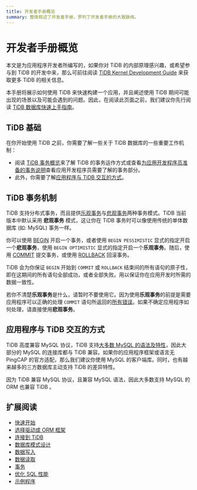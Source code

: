 ```yaml
---
title: 开发者手册概览
summary: 整体叙述了开发者手册，罗列了开发者手册的大致脉络。
---
```


# 开发者手册概览

本文是为应用程序开发者所编写的，如果你对 TiDB 的内部原理感兴趣，或希望参与到 TiDB 的开发中来，那么可前往阅读 [TiDB Kernel Development Guide](https://pingcap.github.io/tidb-dev-guide/) 来获取更多 TiDB 的相关信息。

本手册将展示如何使用 TiDB 来快速构建一个应用，并且阐述使用 TiDB 期间可能出现的场景以及可能会遇到的问题。因此，在阅读此页面之前，我们建议你先行阅读 [TiDB 数据库快速上手指南](/quick-start-with-tidb.md)。

## TiDB 基础

在你开始使用 TiDB 之前，你需要了解一些关于 TiDB 数据库的一些重要工作机制：

- 阅读 [TiDB 事务概览](/transaction-overview.md)来了解 TiDB 的事务运作方式或查看[为应用开发程序员准备的事务说明](/develop/transaction-overview.md)查看应用开发程序员需要了解的事务部分。
- 此外，你需要了解[应用程序与 TiDB 交互的方式](#应用程序与-tidb-交互的方式)。

## TiDB 事务机制

TiDB 支持分布式事务，而且提供[乐观事务](/optimistic-transaction.md)与[悲观事务](/pessimistic-transaction.md)两种事务模式。TiDB 当前版本中默认采用 **悲观事务** 模式，这让你在 TiDB 事务时可以像使用传统的单体数据库 (如: MySQL) 事务一样。

你可以使用 [BEGIN](/sql-statements/sql-statement-begin.md) 开启一个事务，或者使用 `BEGIN PESSIMISTIC` 显式的指定开启一个**悲观事务**，使用 `BEGIN OPTIMISTIC` 显式的指定开启一个**乐观事务**。随后，使用 [COMMIT](/sql-statements/sql-statement-commit.md) 提交事务，或使用 [ROLLBACK](/sql-statements/sql-statement-rollback.md) 回滚事务。

TiDB 会为你保证 `BEGIN` 开始到 `COMMIT` 或 `ROLLBACK` 结束间的所有语句的原子性，即在这期间的所有语句全部成功，或者全部失败。用以保证你在应用开发时所需的数据一致性。

若你不清楚**乐观事务**是什么，请暂时不要使用它。因为使用**乐观事务**的前提是需要应用程序可以正确的处理 `COMMIT` 语句所返回的[所有错误](/error-codes.md)。如果不确定应用程序如何处理，请直接使用**悲观事务**。

## 应用程序与 TiDB 交互的方式

TiDB 高度兼容 MySQL 协议，TiDB 支持[大多数 MySQL 的语法及特性](/mysql-compatibility.md)，因此大部分的 MySQL 的连接库都与 TiDB 兼容。如果你的应用程序框架或语言无 PingCAP 的官方适配，那么我们建议你使用 MySQL 的客户端库。同时，也有越来越多的三方数据库主动支持 TiDB 的差异特性。

因为 TiDB 兼容 MySQL 协议，且兼容 MySQL 语法，因此大多数支持 MySQL 的 ORM 也兼容 TiDB 。

## 扩展阅读

- [快速开始](/develop/build-cluster-in-cloud.md)
- [选择驱动或 ORM 框架](/develop/choose-driver-or-orm.md)
- [连接到 TiDB](/develop/connect-to-tidb.md)
- [数据库模式设计](/develop/schema-design-overview.md)
- [数据写入](/develop/insert-data.md)
- [数据读取](/develop/get-data-from-single-table.md)
- [事务](/develop/transaction-overview.md)
- [优化 SQL 性能](/develop/optimize-sql-overview.md)
- [示例程序](/develop/sample-application-spring-boot.md)
